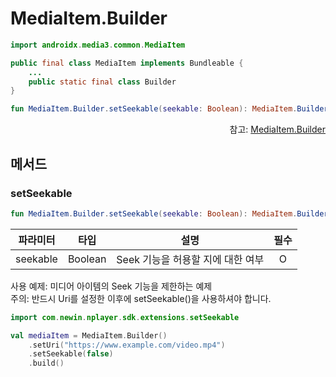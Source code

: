 # MediaItem.Builder

```kotlin
import androidx.media3.common.MediaItem
```
```java
public final class MediaItem implements Bundleable {
    ...
    public static final class Builder
}
```
```kotlin
fun MediaItem.Builder.setSeekable(seekable: Boolean): MediaItem.Builder
```
<div align="right">
참고: <a href="https://developer.android.com/reference/androidx/media3/common/MediaItem.Builder">MediaItem.Builder</a>
</div>

## 메서드

### setSeekable
```kotlin
fun MediaItem.Builder.setSeekable(seekable: Boolean): MediaItem.Builder
```
|파라미터|타입|설명|필수|
|:--:|:--:|--|:--:|
|seekable|Boolean|Seek 기능을 허용할 지에 대한 여부|O|


사용 예제: 미디어 아이템의 Seek 기능을 제한하는 예제<br>
주의: 반드시 Uri를 설정한 이후에 setSeekable()을 사용하셔야 합니다.
```kotlin
import com.newin.nplayer.sdk.extensions.setSeekable

val mediaItem = MediaItem.Builder()
	.setUri("https://www.example.com/video.mp4")
    .setSeekable(false)
    .build()
```
